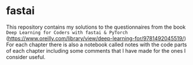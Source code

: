 # fastai

This repository contains my solutions to the questionnaires from the book `Deep Learning for Coders with fastai & PyTorch` (https://www.oreilly.com/library/view/deep-learning-for/9781492045519/) 
For each chapter there is also a notebook called notes with the code parts of each chapter including some comments that I have made for the ones I consider useful.
